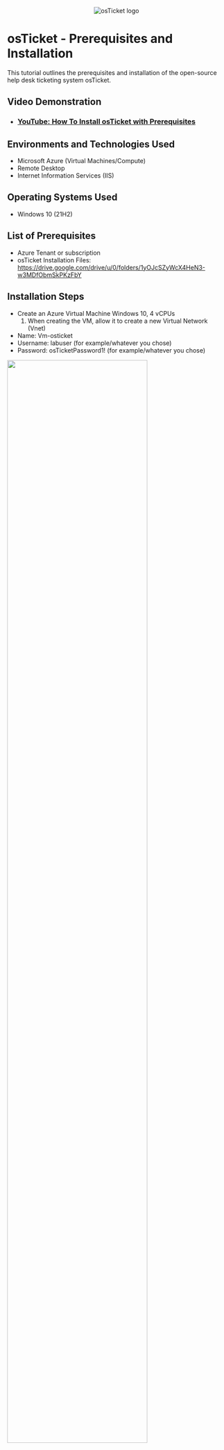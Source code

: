 <p align="center">
<img src="https://i.imgur.com/Clzj7Xs.png" alt="osTicket logo"/>
</p>

<h1>osTicket - Prerequisites and Installation</h1>
This tutorial outlines the prerequisites and installation of the open-source help desk ticketing system osTicket.<br />


<h2>Video Demonstration</h2>

- ### [YouTube: How To Install osTicket with Prerequisites](https://www.youtube.com)

<h2>Environments and Technologies Used</h2>

- Microsoft Azure (Virtual Machines/Compute)
- Remote Desktop
- Internet Information Services (IIS)

<h2>Operating Systems Used </h2>

- Windows 10</b> (21H2)

<h2>List of Prerequisites</h2>

- Azure Tenant or subscription
- osTicket Installation Files: 
https://drive.google.com/drive/u/0/folders/1yOJcSZyWcX4HeN3-w3MDfObmSkPKzFbY

<h2>Installation Steps</h2>

- Create an Azure Virtual Machine Windows 10, 4 vCPUs
  1.	When creating the VM, allow it to create a new Virtual Network (Vnet)
-	Name: Vm-osticket
-	Username: labuser (for example/whatever you chose)
-	Password: osTicketPassword1! (for example/whatever you chose)

<p>
<img src="https://i.imgur.com/84kdklz.jpg" height="80%" width="80%"/>
</p>
<br />

<h4>Install / Enable IIS in Windows WITH CGI</h4>

-	World Wide Web Services -> Application Development Features -> [X] CGI

- From the Installation Files, download and install PHP Manager for IIS (PHPManagerForIIS_V1.5.0.msi)

- From the Installation Files, download and install the Rewrite Module (rewrite_amd64_en-US.msi)

- Create the directory C:\PHP

- From the Installation Files, download PHP 7.3.8 (php-7.3.8-nts-Win32-VC15-x86.zip) and unzip the contents into C:\PHP
  - !! ATTENTION !!
 If this appears, choose to “Keep” the file:


<p>
<img src="https://i.imgur.com/0qgsz0t.png" height="50%" width="50%" />
<img src="https://i.imgur.com/jkKq9XG.png" height="50%" width="50%" />
</p>
<p>

<br />

 - From the Installation Files, download and install VC_redist.x86.exe.

 - From the Installation Files, download and install MySQL 5.5.62 (mysql-5.5.62-win32.msi)
   - Typical Setup ->
   - Launch Configuration Wizard (after install) ->
   - Standard Configuration ->
   - Password1

 - Open IIS as an Admin

 - Register PHP from within IIS

 - Reload IIS (Open IIS, Stop and Start the server)

<p>
<img src="https://i.imgur.com/9Nzrzzi.png" height="80%" width="80%"/>
</p>

- Install osTicket v1.15.8
    - Download osTicket from the Installation Files Folder
    - Extract and copy “upload” folder to c:\inetpub\wwwroot
    - Within c:\inetpub\wwwroot, Rename “upload” to “osTicket"
    
- Reload IIS (Open IIS, Stop and Start the server)

- Go to sites -> Default -> osTicket
    - On the right, click “Browse *:80”
    
- Note that some extensions are not enabled

<p>
<img src="https://i.imgur.com/KGDGl3g.png" height="80%" width="80%"/>
</p>

- Go back to IIS, sites -> Default -> osTicket
- Double-click PHP Manager
- Click “Enable or disable an extension”
    - Enable: php_imap.dll
    - Enable: php_intl.dll
    -	Enable: php_opcache.dll

<p>
<img src="https://i.imgur.com/cK5fasE.png" height="80%" width="80%"/>
</p>

-	Refresh the osTicket site in your browse, observe the changes
<p>
<img src="https://i.imgur.com/6FmbQZn.png" height="80%" width="80%"/>
</p>

</p>
<br />
